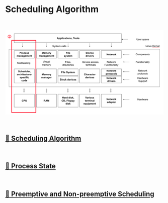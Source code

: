 # Scheduling Algorithm

<br>

![ProcessManagement](image/process_management.png)

<br>

## [🔗 Scheduling Algorithm](3_1_scheduling_algorithm)

<br>

## [🔗 Process State](3_2_process_state)

<br>

## [🔗 Preemptive and Non-preemptive Scheduling](3_3_preemptive_and_non_preemptive_scheduling)

<br>
